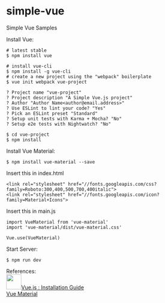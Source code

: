 # simple-vue
Simple Vue Samples

Install Vue:<br/>
```
# latest stable
$ npm install vue

# install vue-cli
$ npm install -g vue-cli
# create a new project using the "webpack" boilerplate
$ vue init webpack vue-project
 
? Project name "vue-project"
? Project description "A Simple Vue.js project"
? Author "Author Name<author@email.address>"
? Use ESLint to lint your code? "Yes"
? Pick an ESLint preset "Standard"
? Setup unit tests with Karma + Mocha? "No"
? Setup e2e tests with Nightwatch? "No"
 
$ cd vue-project
$ npm install
```

Install Vue Material:<br/>
```
$ npm install vue-material --save
```

Insert this in index.html
```
<link rel="stylesheet" href="//fonts.googleapis.com/css?family=Roboto:300,400,500,700,400italic">
<link rel="stylesheet" href="//fonts.googleapis.com/icon?family=Material+Icons">
```

Insert this in main.js
```
import VueMaterial from 'vue-material'
import 'vue-material/dist/vue-material.css'

Vue.use(VueMaterial)
```

Start Server:<br/>
```
$ npm run dev
```


References:<br/>
<a href="https://vuejs.org/v2/guide/installation.html"><img src="https://vuejs.org/images/logo.png" width=40 height=40>Vue.js : Installation Guide</a><br/>
<a href="https://vuematerial.github.io">Vue Material</a>
